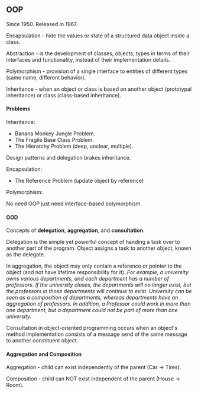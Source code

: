 OOP
-

Since 1950. Released in 1967.

Encapsulation - hide the values or state of a structured data object inside a class.

Abstraction - is the development of classes, objects, types
in terms of their interfaces and functionality, instead of their implementation details.

Polymorphism - provision of a single interface to entities of different types
(same name, different behavior).

Inheritance - when an object or class is based on another object (prototypal inheritance)
or class (class-based inheritance).

#### Problems

Inheritance:

* Banana Monkey Jungle Problem.
* The Fragile Base Class Problem.
* The Hierarchy Problem (deep, unclear, multiple).

Design patterns and delegation brakes inheritance.

Encapsulation:

* The Reference Problem (update object by reference)

Polymorphism:

No need OOP just need interface-based polymorphism.

#### OOD

Concepts of **delegation**, **aggregation**, and **consultation**.

Delegation is the simple yet powerful concept of handing a task over to another part of the program.
Object assigns a task to another object, known as the delegate.

In aggregation, the object may only contain a reference or pointer to the object
(and not have lifetime responsibility for it).
<i>
For example, a university owns various departments, and each department has a number of professors.
If the university closes, the departments will no longer exist,
but the professors in those departments will continue to exist.
University can be seen as a composition of departments,
whereas departments have an aggregation of professors.
In addition, a Professor could work in more than one department,
but a department could not be part of more than one university.
</i>

Consultation in object-oriented programming occurs when an object's method implementation consists
of a message send of the same message to another constituent object.

#### Aggregation and Composition

Aggregation - child can exist independently of the parent (Car -> Tires).

Composition - child can NOT exist independent of the parent (House -> Room).
